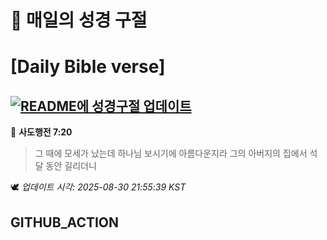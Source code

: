 # 🙏 매일의 성경 구절
# [Daily Bible verse]
## [![README에 성경구절 업데이트](https://github.com/DONGSUKA/first_test/actions/workflows/update-readme-bible.yml/badge.svg)](https://github.com/DONGSUKA/first_test/actions/workflows/update-readme-bible.yml)
<!-- START_BIBLE_VERSE -->
📖 **사도행전 7:20**
> 그 때에 모세가 났는데 하나님 보시기에 아름다운지라 그의 아버지의 집에서 석 달 동안 길리더니

🕊️ _업데이트 시각: 2025-08-30 21:55:39 KST_
  <!-- END_BIBLE_VERSE -->
## GITHUB_ACTION
